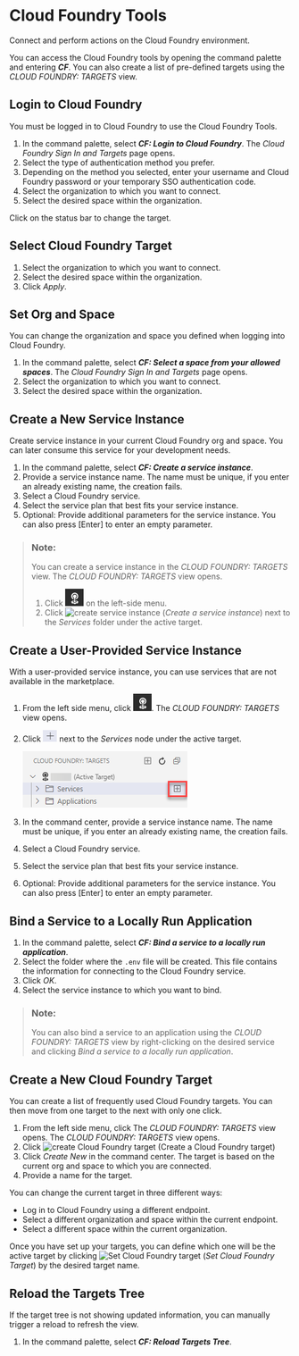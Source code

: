 <!-- loio9ad5cf8dc1444f3081f0e847c8588fc0 -->

# Cloud Foundry Tools

Connect and perform actions on the Cloud Foundry environment.

You can access the Cloud Foundry tools by opening the command palette and entering ***CF***. You can also create a list of pre-defined targets using the *CLOUD FOUNDRY: TARGETS* view.



<a name="loio9ad5cf8dc1444f3081f0e847c8588fc0__section_drx_lcp_54b"/>

## Login to Cloud Foundry

You must be logged in to Cloud Foundry to use the Cloud Foundry Tools.

1.  In the command palette, select ***CF: Login to Cloud Foundry***. The *Cloud Foundry Sign In and Targets* page opens.
2.  Select the type of authentication method you prefer.
3.  Depending on the method you selected, enter your username and Cloud Foundry password or your temporary SSO authentication code.
4.  Select the organization to which you want to connect.
5.  Select the desired space within the organization.

Click on the status bar to change the target.



<a name="loio9ad5cf8dc1444f3081f0e847c8588fc0__section_mcy_plz_jvb"/>

## Select Cloud Foundry Target

1.  Select the organization to which you want to connect.
2.  Select the desired space within the organization.
3.  Click *Apply*.



<a name="loio9ad5cf8dc1444f3081f0e847c8588fc0__section_xzm_fdp_54b"/>

## Set Org and Space

You can change the organization and space you defined when logging into Cloud Foundry.

1.  In the command palette, select ***CF: Select a space from your allowed spaces***. The *Cloud Foundry Sign In and Targets* page opens.
2.  Select the organization to which you want to connect.
3.  Select the desired space within the organization.



<a name="loio9ad5cf8dc1444f3081f0e847c8588fc0__section_v5f_kz4_54b"/>

## Create a New Service Instance

Create service instance in your current Cloud Foundry org and space. You can later consume this service for your development needs.

1.  In the command palette, select ***CF: Create a service instance***.
2.  Provide a service instance name. The name must be unique, if you enter an already existing name, the creation fails.
3.  Select a Cloud Foundry service.
4.  Select the service plan that best fits your service instance.
5.  Optional: Provide additional parameters for the service instance. You can also press [Enter\] to enter an empty parameter.

> ### Note:  
> You can create a service instance in the *CLOUD FOUNDRY: TARGETS* view. The *CLOUD FOUNDRY: TARGETS* view opens.
> 
> 1.  Click ![Cloud Foundry](images/cf_targets_a1ad998.png) on the left-side menu.
> 2.  Click ![create service instance](images/New_Target_e1681d1.png) \(*Create a service instance*\) next to the *Services* folder under the active target.



<a name="loio9ad5cf8dc1444f3081f0e847c8588fc0__section_rm1_1dp_54b"/>

## Create a User-Provided Service Instance

With a user-provided service instance, you can use services that are not available in the marketplace.

1.  From the left side menu, click ![Cloud Foundry](images/cf_targets_a1ad998.png). The *CLOUD FOUNDRY: TARGETS* view opens.
2.  Click ![new service instance](images/Git_Stage_changes_icon_67e32ee.png) next to the *Services* node under the active target.

    ![create a service instance](images/create_user_provided_target_23243f7.png)

3.  In the command center, provide a service instance name. The name must be unique, if you enter an already existing name, the creation fails.
4.  Select a Cloud Foundry service.
5.  Select the service plan that best fits your service instance.
6.  Optional: Provide additional parameters for the service instance. You can also press [Enter\] to enter an empty parameter.



<a name="loio9ad5cf8dc1444f3081f0e847c8588fc0__section_w1f_mcp_54b"/>

## Bind a Service to a Locally Run Application

1.  In the command palette, select ***CF: Bind a service to a locally run application***.
2.  Select the folder where the `.env` file will be created. This file contains the information for connecting to the Cloud Foundry service.
3.  Click *OK*.
4.  Select the service instance to which you want to bind.

> ### Note:  
> You can also bind a service to an application using the *CLOUD FOUNDRY: TARGETS* view by right-clicking on the desired service and clicking *Bind a service to a locally run application*.



<a name="loio9ad5cf8dc1444f3081f0e847c8588fc0__section_xfz_bdp_54b"/>

## Create a New Cloud Foundry Target

You can create a list of frequently used Cloud Foundry targets. You can then move from one target to the next with only one click.

1.  From the left side menu, click The *CLOUD FOUNDRY: TARGETS* view opens. The *CLOUD FOUNDRY: TARGETS* view opens.
2.  Click ![create Cloud Foundry target](images/New_Target_e1681d1.png) \(Create a Cloud Foundry target\)
3.  Click *Create New* in the command center. The target is based on the current org and space to which you are connected.
4.  Provide a name for the target.

You can change the current target in three different ways:

-   Log in to Cloud Foundry using a different endpoint.
-   Select a different organization and space within the current endpoint.
-   Select a different space within the current organization.

Once you have set up your targets, you can define which one will be the active target by clicking ![Set Cloud Foundry target](images/set_active_target_bf6d425.png) \(*Set Cloud Foundry Target*\) by the desired target name.



<a name="loio9ad5cf8dc1444f3081f0e847c8588fc0__section_xmc_2dp_54b"/>

## Reload the Targets Tree

If the target tree is not showing updated information, you can manually trigger a reload to refresh the view.

1.  In the command palette, select ***CF: Reload Targets Tree***.

